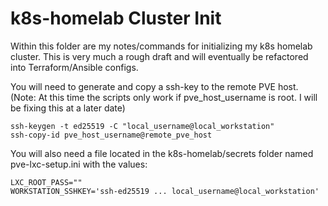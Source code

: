# k8s-homelab Cluster Init

Within this folder are my notes/commands for initializing my k8s homelab cluster. This is very much a rough draft and will eventually be refactored into Terraform/Ansible configs.

You will need to generate and copy a ssh-key to the remote PVE host. (Note: At this time the scripts only work if pve_host_username is root. I will be fixing this at a later date)

```shell
ssh-keygen -t ed25519 -C "local_username@local_workstation"
ssh-copy-id pve_host_username@remote_pve_host
```

You will also need a file located in the k8s-homelab/secrets folder named pve-lxc-setup.ini with the values:

```shell
LXC_ROOT_PASS=""
WORKSTATION_SSHKEY='ssh-ed25519 ... local_username@local_workstation'
```